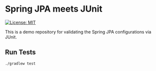 # Spring JPA meets JUnit

[![License: MIT](https://img.shields.io/badge/License-MIT-yellow.svg)](https://github.com/chinhung/pointwave/blob/master/LICENSE)

This is a demo repository for validating the Spring JPA configurations via JUnit.

## Run Tests
```
./gradlew test
```